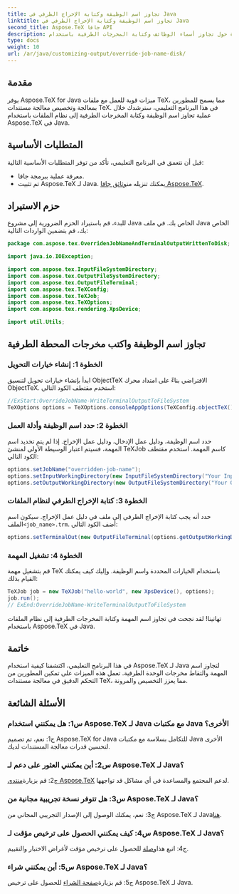 ```yaml
---
title: تجاوز اسم الوظيفة وكتابة الإخراج الطرفي في Java
linktitle: تجاوز اسم الوظيفة وكتابة الإخراج الطرفي في Java
second_title: Aspose.TeX جافا API
description: استكشف الدليل التفصيلي خطوة بخطوة حول تجاوز أسماء الوظائف وكتابة المخرجات الطرفية باستخدام Aspose.TeX لـ Java. عزز معالجة مستنداتك باستخدام خيارات التخصيص القوية.
type: docs
weight: 10
url: /ar/java/customizing-output/override-job-name-disk/
---
```

## مقدمة

يوفر Aspose.TeX for Java ميزات قوية للعمل مع ملفات TeX، مما يسمح للمطورين بمعالجة وتخصيص معالجة مستندات TeX. في هذا البرنامج التعليمي، سنرشدك خلال عملية تجاوز اسم الوظيفة وكتابة المخرجات الطرفية إلى نظام الملفات باستخدام Aspose.TeX في Java.

## المتطلبات الأساسية

قبل أن نتعمق في البرنامج التعليمي، تأكد من توفر المتطلبات الأساسية التالية:

- معرفة عملية ببرمجة جافا.
-  تم تثبيت Aspose.TeX لـ Java. يمكنك تنزيله من[وثائق جافا Aspose.TeX](https://reference.aspose.com/tex/java/).

## حزم الاستيراد

للبدء، قم باستيراد الحزم الضرورية إلى مشروع Java الخاص بك. في ملف Java الخاص بك، قم بتضمين الواردات التالية:

```java
package com.aspose.tex.OverridenJobNameAndTerminalOutputWrittenToDisk;

import java.io.IOException;

import com.aspose.tex.InputFileSystemDirectory;
import com.aspose.tex.OutputFileSystemDirectory;
import com.aspose.tex.OutputFileTerminal;
import com.aspose.tex.TeXConfig;
import com.aspose.tex.TeXJob;
import com.aspose.tex.TeXOptions;
import com.aspose.tex.rendering.XpsDevice;

import util.Utils;
```

## تجاوز اسم الوظيفة واكتب مخرجات المحطة الطرفية

### الخطوة 1: إنشاء خيارات التحويل

ابدأ بإنشاء خيارات تحويل لتنسيق ObjectTeX الافتراضي بناءً على امتداد محرك ObjectTeX. استخدم مقتطف الكود التالي:

```java
//ExStart:OverrideJobName-WriteTerminalOutputToFileSystem
TeXOptions options = TeXOptions.consoleAppOptions(TeXConfig.objectTeX());
```

### الخطوة 2: حدد اسم الوظيفة وأدلة العمل

حدد اسم الوظيفة، ودليل عمل الإدخال، ودليل عمل الإخراج. إذا لم يتم تحديد اسم المهمة، فسيتم اعتبار الوسيطة الأولى لمنشئ TeXJob كاسم المهمة. استخدم مقتطف الكود التالي:

```java
options.setJobName("overridden-job-name");
options.setInputWorkingDirectory(new InputFileSystemDirectory("Your Input Directory"));
options.setOutputWorkingDirectory(new OutputFileSystemDirectory("Your Output Directory"));
```

### الخطوة 3: كتابة الإخراج الطرفي لنظام الملفات

 حدد أنه يجب كتابة الإخراج الطرفي إلى ملف في دليل عمل الإخراج. سيكون اسم الملف`<job_name>.trm`. أضف الكود التالي:

```java
options.setTerminalOut(new OutputFileTerminal(options.getOutputWorkingDirectory()));
```

### الخطوة 4: تشغيل المهمة

قم بتشغيل مهمة TeX باستخدام الخيارات المحددة واسم الوظيفة. وإليك كيف يمكنك القيام بذلك:

```java
TeXJob job = new TeXJob("hello-world", new XpsDevice(), options);
job.run();
// ExEnd:OverrideJobName-WriteTerminalOutputToFileSystem
```

تهانينا! لقد نجحت في تجاوز اسم المهمة وكتابة المخرجات الطرفية إلى نظام الملفات باستخدام Aspose.TeX في Java.

## خاتمة

في هذا البرنامج التعليمي، اكتشفنا كيفية استخدام Aspose.TeX لـ Java لتجاوز اسم المهمة والتقاط مخرجات الوحدة الطرفية. تعمل هذه الميزات على تمكين المطورين من التحكم الدقيق في معالجة مستندات TeX، مما يعزز التخصيص والمرونة.

## الأسئلة الشائعة

### س1: هل يمكنني استخدام Aspose.TeX لـ Java مع مكتبات Java الأخرى؟

ج1: نعم، تم تصميم Aspose.TeX for Java للتكامل بسلاسة مع مكتبات Java الأخرى لتحسين قدرات معالجة المستندات لديك.

### س2: أين يمكنني العثور على دعم لـ Aspose.TeX لـ Java؟

 ج2: قم بزيارة[منتدى Aspose.TeX](https://forum.aspose.com/c/tex/47) لدعم المجتمع والمساعدة في أي مشاكل قد تواجهها.

### س3: هل تتوفر نسخة تجريبية مجانية من Aspose.TeX لـ Java؟

 ج3: نعم، يمكنك الوصول إلى الإصدار التجريبي المجاني من Aspose.TeX لـ Java[هنا](https://releases.aspose.com/).

### س4: كيف يمكنني الحصول على ترخيص مؤقت لـ Aspose.TeX لـ Java؟

 ج4: اتبع هذا[وصلة](https://purchase.aspose.com/temporary-license/) للحصول على ترخيص مؤقت لأغراض الاختبار والتقييم.

### س5: أين يمكنني شراء Aspose.TeX لـ Java؟

 ج5: قم بزيارة[صفحة الشراء](https://purchase.aspose.com/buy) للحصول على ترخيص Aspose.TeX لـ Java.